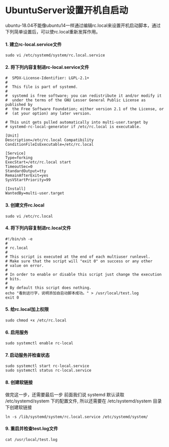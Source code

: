 # UbuntuServer设置开机自启动

ubuntu-18.04不能像ubuntu14一样通过编辑rc.local来设置开机启动脚本，通过下列简单设置后，可以使rc.local重新发挥作用。

#### 1. 建立rc-local.service文件

```
sudo vi /etc/systemd/system/rc.local.service
```

#### 2. 将下列内容复制进rc-local.service文件

```
#  SPDX-License-Identifier: LGPL-2.1+
# 
#  This file is part of systemd.
#
#  systemd is free software; you can redistribute it and/or modify it
#  under the terms of the GNU Lesser General Public License as published by
#  the Free Software Foundation; either version 2.1 of the License, or
#  (at your option) any later version.

# This unit gets pulled automatically into multi-user.target by
# systemd-rc-local-generator if /etc/rc.local is executable.

[Unit]
Description=/etc/rc.local Compatibility
ConditionFileIsExecutable=/etc/rc.local

[Service]
Type=forking
ExecStart=/etc/rc.local start
TimeoutSec=0
StandardOutput=tty
RemainAfterExit=yes
SysVStartPriority=99

[Install]
WantedBy=multi-user.target
```

#### 3. 创建文件rc.local

```
sudo vi /etc/rc.local
```

#### 4. 将下列内容复制进rc.local文件

```
#!/bin/sh -e
#
# rc.local
#
# This script is executed at the end of each multiuser runlevel.
# Make sure that the script will "exit 0" on success or any other
# value on error.
#
# In order to enable or disable this script just change the execution
# bits.
#
# By default this script does nothing.
echo "看到这行字，说明添加自启动脚本成功。" > /usr/local/test.log
exit 0
```

#### 5. 给rc.local加上权限

```
sudo chmod +x /etc/rc.local
```

#### 6. 启用服务

```
sudo systemctl enable rc-local
```

#### 7. 启动服务并检查状态

```
sudo systemctl start rc-local.service
sudo systemctl status rc-local.service
```

#### 8. 创建软链接

做完这一步，还需要最后一步 前面我们说 systemd 默认读取 /etc/systemd/system 下的配置文件, 所以还需要在 /etc/systemd/system 目录下创建软链接

```
ln -s /lib/systemd/system/rc.local.service /etc/systemd/system/ 
```

#### 9. 重启并检查test.log文件

```
cat /usr/local/test.log
```




